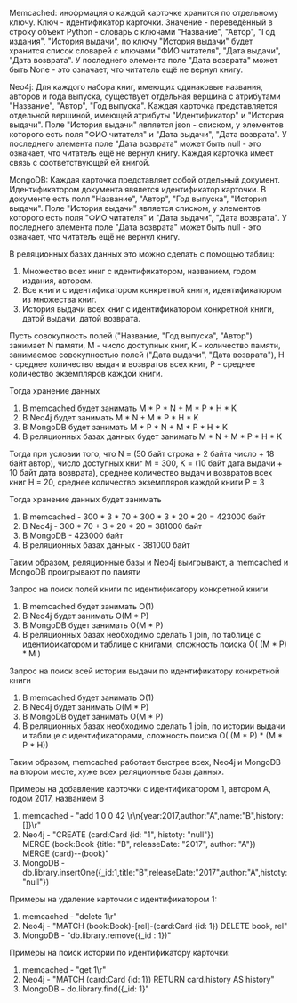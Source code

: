 Memcached: инофрмация о каждой карточке хранится по отдельному ключу. Ключ - идентификатор карточки. Значение - переведённый в строку объект Python - словарь с ключами "Название", "Автор", "Год издания", "История выдачи", по ключу "История выдачи" будет хранится список словарей с ключами "ФИО читателя", "Дата выдачи", "Дата возврата". У последнего элемента поле "Дата возврата" может быть None - это означает, что читатель ещё не вернул книгу.

Neo4j: Для каждого набора книг, имеющих одинаковые названия, авторов и года выпуска, существует отдельная вершина с атрибутами "Название", "Автор", "Год выпуска". Каждая карточка представляется отдельной вершиной, имеющей атрибуты "Идентификатор" и "История выдачи". Поле "История выдачи" является json - списком, у элементов которого есть поля "ФИО читателя" и "Дата выдачи", "Дата возврата". У последнего элемента поле "Дата возврата" может быть null - это означает, что читатель ещё не вернул книгу. Каждая карточка имеет связь с соответствующей ей книгой.

MongoDB: Каждая карточка представляет собой отдельный документ. Идентификатором документа явялется идентификатор карточки. В документе есть поля "Название", "Автор", "Год выпуска", "История выдачи". Поле "История выдачи" является списком, у элементов которого есть поля "ФИО читателя" и "Дата выдачи", "Дата возврата". У последнего элемента поле "Дата возврата" может быть null - это означает, что читатель ещё не вернул книгу.

В реляционных базах данных это можно сделать с помощью таблиц:
1) Множество всех книг с идентификатором, названием, годом издания, автором.
2) Все книги с идентификатором конкретной книги, идентификатором из множества книг.
3) История выдачи всех книг с идентификатором конкретной книги, датой выдачи, датой возврата.

Пусть совокупность полей ("Название, "Год выпуска", "Автор") занимает N памяти, M - число доступных книг, K - количество памяти, занимаемое совокупностью полей ("Дата выдачи", "Дата возврата"), H - среднее количество выдач и возвратов всех книг, P - среднее количество экземпляров каждой книги.

Тогда хранение данных
1) В memcached будет занимать M * P * N + M * P * H * K
2) В Neo4j будет занимать M * N + M * P * H * K
3) В MongoDB будет занимать M * P * N + M * P * H * K
4) В реляционных базах данных будет занимать M * N + M * P * H * K

Тогда при условии того, что N = (50 байт строка + 2 байта число + 18 байт автор), число доступных книг M = 300, K = (10 байт дата выдачи + 10 байт дата возврата), среднее количество выдач и возвратов всех книг H = 20, среднее количество экземпляров каждой книги P = 3

Тогда хранение данных будет занимать
1) В memcached - 300 * 3 * 70 + 300 * 3 * 20 * 20 = 423000 байт
2) В Neo4j - 300 * 70 + 3 * 20 * 20 = 381000 байт
3) В MongoDB - 423000 байт
4) В реляционных базах данных - 381000 байт

Таким образом, реляционные базы и Neo4j выигрывают, а memcached и MongoDB проигрывают по памяти

Запрос на поиск полей книги по идентификатору конкретной книги
1) В memcached будет занимать O(1)
2) В Neo4j будет занимать O(M * P)
3) В MongoDB будет занимать O(M * P)
4) В реляционных базах необходимо сделать 1 join, по таблице с идентификатором и таблице с книгами, сложность поиска O( (M * P) * M )

Запрос на поиск всей истории выдачи по идентификатору конкретной книги
1) В memcached будет занимать O(1)
2) В Neo4j будет занимать O(M * P)
3) В MongoDB будет занимать O(M * P)
4) В реляционных базах необходимо сделать 1 join, по истории выдачи и таблице с идентификаторами, сложность поиска O( (M * P) * (M * P * H))

Таким образом, memcached работает быстрее всех, Neo4j и MongoDB на втором месте, хуже всех реляционные базы данных.

Примеры на добавление карточки с идентификатором 1, автором A, годом 2017, названием B 
1) memcached - "add 1 0 0 42 \r\n{year:2017,author:"A",name:"B",history:[]}\r"
2) Neo4j - "CREATE (card:Card {id: "1", histoty: "null"}) \
MERGE (book:Book {title: "B", releaseDate: "2017", author: "A"}) \
MERGE (card)--(book)"
3) MongoDB - db.library.insertOne({_id:1,title:"B",releaseDate:"2017",author:"A",histoty:"null"})

Примеры на удаление карточки с идентификатором 1:
1) memcached - "delete 1\r"
2) Neo4j - "MATCH (book:Book)-[rel]-(card:Card {id: 1}) DELETE book, rel"
3) MongoDB - "db.library.remove({_id : 1})"

Примеры на поиск истории по идентификатору карточки:
1) memcached - "get 1\r"
2) Neo4j - "MATCH (card:Card {id: 1}) RETURN card.history AS history"
3) MongoDB - do.library.find({_id: 1}"

